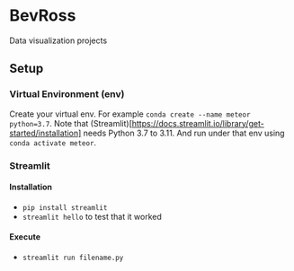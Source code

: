 # BevRoss
 Data visualization projects

## Setup 
### Virtual Environment (env)
Create your virtual env. For example `conda create --name meteor python=3.7`. Note that (Streamlit)[https://docs.streamlit.io/library/get-started/installation] needs Python 3.7 to 3.11. And run under that env using `conda activate meteor`.

### Streamlit
#### Installation
- `pip install streamlit`
- `streamlit hello` to test that it worked
#### Execute
- `streamlit run filename.py`
